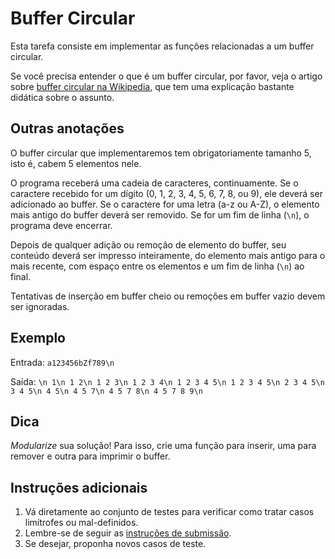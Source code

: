 # Buffer Circular

Esta tarefa consiste em implementar as funções relacionadas a um buffer
circular.

Se você precisa entender o que é um buffer circular, por favor, veja o artigo
sobre
[buffer circular na Wikipedia](https://en.wikipedia.org/wiki/Circular_buffer),
que tem uma explicação bastante didática sobre o assunto.

## Outras anotações
O buffer circular que implementaremos tem obrigatoriamente tamanho 5, isto é,
cabem 5 elementos nele.

O programa receberá uma cadeia de caracteres, continuamente. Se o caractere
recebido for um dígito (0, 1, 2, 3, 4, 5, 6, 7, 8, ou 9), ele deverá ser
adicionado ao buffer. Se o caractere for uma letra (a-z ou A-Z), o elemento mais
antigo do buffer deverá ser removido. Se for um fim de linha (`\n`), o programa
deve encerrar.

Depois de qualquer adição ou remoção de elemento do buffer, seu conteúdo deverá
ser impresso inteiramente, do elemento mais antigo para o mais recente, com
espaço entre os elementos e um fim de linha (`\n`) ao final.

Tentativas de inserção em buffer cheio ou remoções em buffer vazio devem ser
ignoradas.

## Exemplo
Entrada: `a123456bZf789\n`

Saída:
`\n
 1\n
 1 2\n
 1 2 3\n
 1 2 3 4\n
 1 2 3 4 5\n
 1 2 3 4 5\n
 2 3 4 5\n
 3 4 5\n
 4 5\n
 4 5 7\n
 4 5 7 8\n
 4 5 7 8 9\n`

## Dica
*Modularize* sua solução! Para isso, crie uma função para inserir,
uma para remover e outra para imprimir o buffer.

## Instruções adicionais

1. Vá diretamente ao conjunto de testes para verificar como tratar casos
   limítrofes ou mal-definidos.
1. Lembre-se de seguir as [instruções de submissão](doc/instrucoes.md).
1. Se desejar, proponha novos casos de teste.
